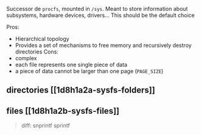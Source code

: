 Successor de `procfs`, mounted in `/sys`. Meant to store information about subsystems, hardware devices, drivers...
This should be the default choice

Pros:
+ Hierarchical topology
+ Provides a set of mechanisms to free memory and recursively destroy directories
Cons:
+ complex
+ each file represents one single piece of data
+ a piece of data cannot be larger than one page (`PAGE_SIZE`)
## directories [[1d8h1a2a-sysfs-folders]]

## files [[1d8h1a2b-sysfs-files]]

> diff: snprintf sprintf
